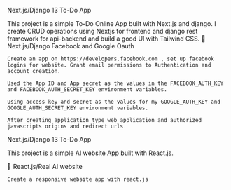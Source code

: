  Next.js/Django 13 To-Do App

This project is a simple To-Do Online App built with Next.js and django. I create CRUD operations using Nextjs for frontend and django rest framework for api-backend and build a good UI with Tailwind CSS.
📝 Next.js/Django Facebook and Google Oauth

    Create an app on https://developers.facebook.com , set up facebook logins for website. Grant email permissions to Authentication and account creation.

    Used the App ID and App secret as the values in the FACEBOOK_AUTH_KEY and FACEBOOK_AUTH_SECRET_KEY environment variables.

    Using access key and secret as the values for my GOOGLE_AUTH_KEY and GOOGLE_AUTH_SECRET_KEY environment variables.

    After creating application type web application and authorized javascripts origins and redirect urls
 Next.js/Django 13 To-Do App

This project is a simple AI website App built with React.js. 

📝 React.js/Real AI website

    Create a responsive website app with react.js

   
